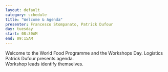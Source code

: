 ```yaml
---
layout: default
category: schedule
title: "Welcome & Agenda"
presenter: Francesco Stompanato, Patrick Dufour
day: tuesday
start: 08:30AM
end: 09:15AM
---
```


Welcome to the World Food Programme and the Workshops Day.
Logistics
Patrick Dufour presents agenda.  
Workshop leads identify themselves.
